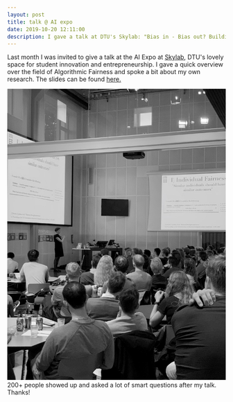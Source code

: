 ```yaml
---
layout: post
title: talk @ AI expo
date: 2019-10-20 12:11:00
description: I gave a talk at DTU's Skylab: "Bias in - Bias out? Building Fair Models from Imbalanced Data."
---
```


Last month I was invited to give a talk at the AI Expo at <a href="hhttps://www.skylab.dtu.dk">Skylab</a>, DTU's lovely space for student innovation and entrepreneurship. I gave a quick overview over the field of Algorithmic Fairness and spoke a bit about my own research. The slides can be found <a href="polaschwoebel.github.io/pdf/Bias_in_bias_out.pdf" target="_blank">here.</a>


<div class="img">
	<img class="col three" src="/img/skylab.jpg">
</div>
<div class="col three caption">
	200+ people showed up and asked a lot of smart questions after my talk. Thanks!
</div>
